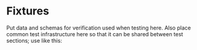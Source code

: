 # Fixtures

Put data and schemas for verification used when testing here.  Also place common test infrastructure here so that it can be shared between test sections; use like this:

    

